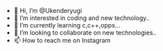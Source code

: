 - 👋 Hi, I’m @Ukenderyugi
- 👀 I’m interested in  coding and new technology.. 
- 🌱 I’m currently learning c,c++,opps...
- 💞️ I’m looking to collaborate on new technologies.. 
- 📫 How to reach me on Instagram 

<!---
Ukenderyugi/Ukenderyugi is a ✨ special ✨ repository because its `README.md` (this file) appears on your GitHub profile.
You can click the Preview link to take a look at your changes.
--->

